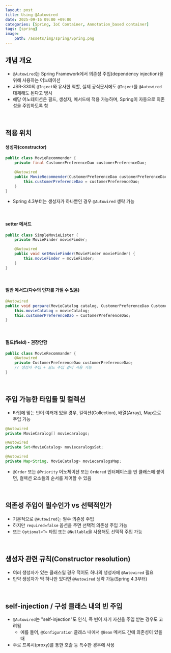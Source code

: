 ```yaml
---
layout: post
title: Using @Autowired
date: 2025-09-16 09:00 +09:00
categories: [Spring, IoC Container, Annotation_based container]
tags: [spring]
image:
    path: /assets/img/spring/Spring.png
---
```


## 개념 개요
- `@Autowired`는 Spring Framework에서 의존성 주입(dependency injection)을 위해 사용하는 어노테이션
- JSR-330의 `@Inject`와 유사한 역할, 실제 공식문서에도 `@Inject`를 `@Autowired` 대체해도 된다고 명시
- 해당 어노테이션은 필드, 생성자, 메서드에 적용 가능하며, Spring이 자동으로 의존성을 주입하도록 함

<br>

## 적용 위치

#### 생성자(constructor)

```java
public class MovieRecommender {
    private final CustomerPreferenceDao customerPreferenceDao;

    @Autowired
    public MovieRecommender(CustomerPreferenceDao customerPreferenceDao) {
        this.customerPreferenceDao = customerPreferenceDao;
    }
}
```

- Spring 4.3부터는 생성자가 하나뿐인 경우 `@Autowired` 생략 가능

<br>

#### setter 메서드

```java
public class SimpleMovieLister {
    private MovieFinder movieFinder;

    @Autowired
    public void setMovieFinder(MovieFinder movieFinder) {
        this.movieFinder = movieFinder;
    }
}
```

<br>

#### 일반 메서드(다수의 인자를 가질 수 있음)

```java
@Autowired
public void perpare(MovieCatalog catalog, CustomerPreferenceDao CustomerPreferenceDao) {
    this.movieCataLog = movieCatalog;
    this.customerPreferenceDao = CustomerPreferenceDao;
}
```

<br>

#### 필드(field) - 권장안함

```java
public class MovieRecommander {
    @Autowired
    private CustomerPreferenceDao customerPreferenceDao;
    // 생성자 주입 + 필드 주입 같이 사용 가능
}
```

<br>

## 주입 가능한 타입들 및 컬렉션

- 타입에 맞는 빈이 여러개 있을 경우, 컬렉션(Collection), 배열(Array), Map으로 주입 가능

```java
@Autowired
private MovieCaralog[] moviecaralogs;

@Autowired
private Set<MovieCatalog> moviecaralogsSet;

@Autowired
private Map<String, MovieCatalog> moviecaralogsMap;
```

- `@Order` 또는 `@Priority` 어노체이션 또는 `Ordered` 인터페이스를 빈 클래스에 붙이면, 컬렉션 요소들의 순서를 제어할 수 있음

<br>

## 의존성 주입이 필수인가 vs 선택적인가

- 기본적으로 `@Autowired`는 필수 의존성 주입
- 하지만 `required=false` 옵션을 주면 선택적 의존성 주입 가능
- 또는 `Optional<T>` 타입 또는 `@Nullable`을 사용해도 선택적 주입 가능

<br>

## 생성자 관련 규칙(Constructor resolution)

- 여러 생성자가 있는 클래스일 경우 적어도 하나의 생성자에 `@Autowired` 필요
- 만약 생성자가 딱 하나만 있다면 `@Autowired` 생략 가능(Spring 4.3부터)

<br>

## self-injection / 구성 클래스 내의 빈 주입

- `@Autowired`는 "self-injection"도 인식, 즉 빈이 자기 자신을 주입 받는 경우도 고려됨
  - 예를 들어, `@Configuration` 클래스 내에서 `@Bean` 메서드 간에 의존성이 있을 때
- 주로 프록시(proxy)를 통한 호출 등 특수한 경우에 사용